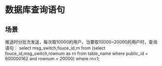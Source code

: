 # 数据库查询语句
##  场景
推送时分批次发送，每次取10000的用户。当要取10000~20000的用户时，查询语句：
select msg_switch,fouce_id,rn from (select fouce_id,msg_switch,rownum as rn from table_name where public_id = 600000162 and rownum < 20000) 
where rn>1;

